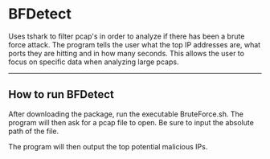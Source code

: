 # BFDetect
Uses tshark to filter pcap's in order to analyze if there has been a brute force attack. The program tells the user what the top IP addresses are, what ports they are hitting and in how many seconds.  This allows the user to focus on specific data when analyzing large pcaps.

---
## How to run BFDetect
After downloading the package, run the executable BruteForce.sh.  The program will then ask for a pcap file to open.  Be sure to input the absolute path of the file.

The program will then output the top potential malicious IPs. 